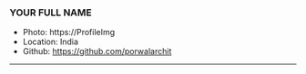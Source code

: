 ### YOUR FULL NAME
- Photo: https://ProfileImg
- Location: India
- Github: https://github.com/porwalarchit
***
